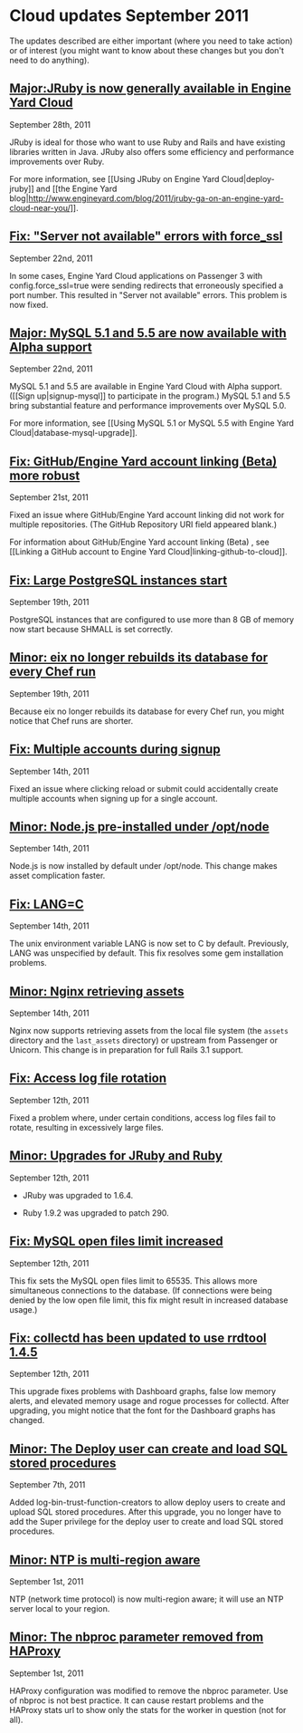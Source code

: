 # Cloud updates September 2011

The updates described are either important (where you need to take action) or of interest (you might want to know about these changes but you don't need to do anything). 

<a href=#update17><h2 id="update17">Major:JRuby is now generally available in Engine Yard Cloud</h2></a>

September 28th, 2011

JRuby is ideal for those who want to use Ruby and Rails and have existing libraries written in Java. JRuby also offers some efficiency and performance improvements over Ruby.

For more information, see [[Using JRuby on Engine Yard Cloud|deploy-jruby]] and [[the Engine Yard blog|http://www.engineyard.com/blog/2011/jruby-ga-on-an-engine-yard-cloud-near-you/]].

<a href=#update16><h2 id="update16">Fix: "Server not available" errors with force_ssl</h2></a>

September 22nd, 2011

In some cases, Engine Yard Cloud applications on Passenger 3 with config.force_ssl=true were sending redirects that erroneously specified a port number. This resulted in "Server not available" errors. This problem is now fixed.

<a href=#update15><h2 id="update15">**Major:** MySQL 5.1 and 5.5 are now available with Alpha support</h2></a>

September 22nd, 2011

MySQL 5.1 and 5.5 are available in Engine Yard Cloud with Alpha support. ([[Sign up|signup-mysql]] to participate in the program.)
MySQL 5.1 and 5.5 bring substantial feature and performance improvements over MySQL 5.0.

For more information, see [[Using MySQL 5.1 or MySQL 5.5 with Engine Yard Cloud|database-mysql-upgrade]].

<a href=#update14><h2 id="update14">Fix: GitHub/Engine Yard account linking (Beta) more robust</h2></a>

September 21st, 2011

Fixed an issue where GitHub/Engine Yard account linking did not work for multiple repositories. (The GitHub Repository URI field appeared blank.) 

For information about GitHub/Engine Yard account linking (Beta) , see [[Linking a GitHub account to Engine Yard Cloud|linking-github-to-cloud]].

<a href=#update13><h2 id="update13">Fix: Large PostgreSQL instances start</h2></a>

September 19th, 2011

PostgreSQL instances that are configured to use more than 8 GB of memory now start because SHMALL is set correctly.

<a href=#update12><h2 id="update12">Minor: eix no longer rebuilds its database for every Chef run </h2></a>

September 19th, 2011

Because eix no longer rebuilds its database for every Chef run, you might notice that Chef runs are shorter.

<a href=#update11><h2 id="update11">Fix: Multiple accounts during signup</h2></a>

September 14th, 2011

Fixed an issue where clicking reload or submit could accidentally create multiple accounts when signing up for a single account.

<a href=#update10><h2 id="update10">Minor: Node.js pre-installed under /opt/node</h2></a>

September 14th, 2011

Node.js is now installed by default under /opt/node. This change makes asset complication faster.

<a href=#update9><h2 id="update9">Fix: LANG=C</h2></a>

September 14th, 2011

The unix environment variable LANG is now set to C by default. Previously, LANG was unspecified by default. This fix resolves some gem installation problems.

<a href=#update8><h2 id="update8">Minor: Nginx retrieving assets</h2></a>

September 14th, 2011

Nginx now supports retrieving assets from the local file system (the `assets` directory and the `last_assets` directory) or upstream from Passenger or Unicorn. This change is in preparation for full Rails 3.1 support.

<a href=#update7><h2 id="update7">Fix: Access log file rotation</h2></a>

September 12th, 2011

Fixed a problem where, under certain conditions, access log files fail to rotate, resulting in excessively large files.

<a href=#update6><h2 id="update6"> Minor: Upgrades for JRuby and Ruby  </h2></a>

September 12th, 2011

* JRuby was upgraded to 1.6.4.

* Ruby 1.9.2 was upgraded to patch 290.

<a href=#update5><h2 id="update5">Fix: MySQL open files limit increased </h2></a>

September 12th, 2011

This fix sets the MySQL open files limit to 65535. This allows more simultaneous connections to the database. (If connections were being denied by the low open file limit, this fix might result in increased database usage.)

<a href=#update4><h2 id="update4"> Fix: collectd has been updated to use rrdtool 1.4.5</h2></a>

September 12th, 2011

This upgrade fixes problems with Dashboard graphs, false low memory alerts, and elevated memory usage and rogue processes for collectd. After upgrading, you might notice that the font for the Dashboard graphs has changed.


<a href=#update3><h2 id="update3"> Minor: The Deploy user can create and load SQL stored procedures</h2></a>

September 7th, 2011

Added log-bin-trust-function-creators to allow deploy users to create and upload SQL stored procedures. After this upgrade, you no longer have to add the Super privilege for the deploy user to create and load SQL stored procedures.
    

<a href=#update2><h2 id="update2"> Minor: NTP is multi-region aware</h2></a>

September 1st, 2011

NTP (network time protocol) is now multi-region aware; it will use an NTP server local to your region.  


<a href=#update1><h2 id="update1"> Minor: The nbproc parameter removed from HAProxy </h2></a>

September 1st, 2011

HAProxy configuration was modified to remove the nbproc parameter. Use of nbproc is not best practice. It can cause restart problems and the HAProxy stats url to show only the stats for the worker in question (not for all). 




[1]: #update1        "update1"
[2]: #update2        "update2"
[3]: #update3        "update3"
[4]: #update4        "update4"
[5]: #update5        "update5"
[6]: #update6        "update6"
[7]: #update7        "update7"
[8]: #update8        "update8"
[9]: #update9        "update9"
[10]: #update10        "update10"
[11]: #update11        "update11"
[12]: #update12        "update12"
[13]: #update13        "update13"
[14]: #update14        "update14"
[15]: #update15        "update15"
[16]: #update16        "update16"
[17]: #update17        "update17"
